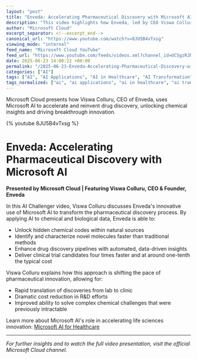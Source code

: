 ```yaml
---
layout: "post"
title: "Enveda: Accelerating Pharmaceutical Discovery with Microsoft AI"
description: "This video highlights how Enveda, led by CEO Viswa Colluru, leverages Microsoft AI technologies to decode complex chemical information, enabling faster and more cost-effective drug discovery. The discussion centers on applying AI to pharmaceutical R&D, which lets Enveda deliver clinical drug candidates four times faster and at substantially reduced costs, demonstrating the transformative potential of advanced AI techniques in life sciences."
author: "Microsoft Cloud"
excerpt_separator: <!--excerpt_end-->
canonical_url: "https://www.youtube.com/watch?v=8JU5B4vTxsg"
viewing_mode: "internal"
feed_name: "Microsoft Cloud YouTube"
feed_url: "https://www.youtube.com/feeds/videos.xml?channel_id=UCSgzRJMqIiCNtoM6Q7Q9Lqw"
date: 2025-06-23 14:00:22 +00:00
permalink: "/2025-06-23-Enveda-Accelerating-Pharmaceutical-Discovery-with-Microsoft-AI.html"
categories: ["AI"]
tags: ["AI", "AI Applications", "AI in Healthcare", "AI Transformation", "Chemical Informatics", "Clinical Trials", "Drug Discovery", "Enveda", "Life Sciences", "Microsoft AI", "Microsoft Cloud", "Pharmaceutical Innovation", "Videos", "Viswa Colluru"]
tags_normalized: ["ai", "ai applications", "ai in healthcare", "ai transformation", "chemical informatics", "clinical trials", "drug discovery", "enveda", "life sciences", "microsoft ai", "microsoft cloud", "pharmaceutical innovation", "videos", "viswa colluru"]
---
```


Microsoft Cloud presents how Viswa Colluru, CEO of Enveda, uses Microsoft AI to accelerate and reinvent drug discovery, unlocking chemical insights and driving breakthrough innovation.<!--excerpt_end-->

{% youtube 8JU5B4vTxsg %}

# Enveda: Accelerating Pharmaceutical Discovery with Microsoft AI

**Presented by Microsoft Cloud | Featuring Viswa Colluru, CEO & Founder, Enveda**

In this AI Challenger video, Viswa Colluru discusses Enveda's innovative use of Microsoft AI to transform the pharmaceutical discovery process. By applying AI to chemical and biological data, Enveda is able to:

- Unlock hidden chemical codes within natural sources
- Identify and characterize novel molecules faster than traditional methods
- Enhance drug discovery pipelines with automated, data-driven insights
- Deliver clinical trial candidates four times faster and at around one-tenth the typical cost

Viswa Colluru explains how this approach is shifting the pace of pharmaceutical innovation, allowing for:

- Rapid translation of discoveries from lab to clinic
- Dramatic cost reduction in R&D efforts
- Improved ability to solve complex chemical challenges that were previously intractable

Learn more about Microsoft AI's role in accelerating life sciences innovation: [Microsoft AI for Healthcare](https://msft.it/6058SQnfg)

---

*For further insights and to watch the full video presentation, visit the official Microsoft Cloud channel.*
